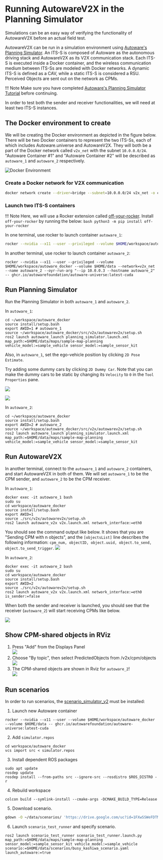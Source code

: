 # Running AutowareV2X in the Planning Simulator

Simulations can be an easy way of verifying the functionality of AutowareV2X before an actual field test.

AutowareV2X can be run in a simulation environment using [Autoware's Planning Simulator](https://autowarefoundation.github.io/autoware-documentation/main/tutorials/ad-hoc-simulation/planning-simulation/). An ITS-S is composed of Autoware as the autonomous driving stack and AutowareV2X as its V2X communication stack. Each ITS-S is executed inside a Docker container, and the wireless communication medium between ITS-Ss are modeled with Docker networks. A dynamic ITS-S is defined as a CAV, while a static ITS-S is considered a RSU. Perceived Objects are sent out on the network as CPMs.

!!! Note
    Make sure you have completed [Autoware's Planning Simulator Tutorial](https://autowarefoundation.github.io/autoware-documentation/main/tutorials/ad-hoc-simulation/planning-simulation/) before continuing.

In order to test both the sender and receiver functionalities, we will need at least two ITS-S instances.

## The Docker environment to create

We will be creating the Docker environment as depicted in the figure below. There will be two Docker containers to represent the two ITS-Ss, each of which includes Autoware.universe and AutowareV2X. They will both be a part of the Docker network called `v2x_net` with the subnet `10.0.0.0/24`. "Autoware Container #1" and "Autoware Container #2" will be described as `autoware_1` and `autoware_2` respectively.

![Docker Environment](./docker-env.png)

### Create a Docker network for V2X communication

```bash
docker network create --driver=bridge --subnet=10.0.0.0/24 v2x_net -o com.docker.network.bridge.name="v2x_net"
```


### Launch two ITS-S containers

!!! Note
    Here, we will use a Rocker extension called [off-your-rocker](https://github.com/sloretz/off-your-rocker).
    Install `off-your-rocker` by running the below:
    ```bash
    python3 -m pip install off-your-rocker
    ```

In one terminal, use rocker to launch container `autoware_1`:
```bash
rocker --nvidia --x11 --user --privileged --volume $HOME/workspace/autoware_docker --volume $HOME/data --network=v2x_net --name autoware_1 --oyr-run-arg "--ip 10.0.0.2 --hostname autoware_1" -- ghcr.io/autowarefoundation/autoware-universe:latest-cuda
```

In another terminal, use rocker to launch container `autoware_2`:
```
rocker --nvidia --x11 --user --privileged --volume $HOME/workspace/autoware_docker --volume $HOME/data --network=v2x_net --name autoware_2 --oyr-run-arg "--ip 10.0.0.3 --hostname autoware_2" -- ghcr.io/autowarefoundation/autoware-universe:latest-cuda
```

## Run Planning Simulator

Run the Planning Simulator in both `autoware_1` and `autoware_2`.

In `autoware_1`:

```
cd ~/workspace/autoware_docker
source install/setup.bash
export AWID=1 # autoware_1
source ~/workspace/autoware_docker/src/v2x/autowarev2x/setup.sh
ros2 launch autoware_launch planning_simulator.launch.xml map_path:=$HOME/data/maps/sample-map-planning vehicle_model:=sample_vehicle sensor_model:=sample_sensor_kit
```

Also, in `autoware_1`, set the ego-vehicle position by clicking `2D Pose Estimate`.

Try adding some dummy cars by clicking `2D Dummy Car`.
Note that you can make the dummy cars to be static by changing its `Velocity` to `0` in the `Tool Properties` pane.

![](./tools-properties.png)

![](./autoware_1_rviz.png)

In `autoware_2`:

```
cd ~/workspace/autoware_docker
source install/setup.bash
export AWID=2 # autoware_2
source ~/workspace/autoware_docker/src/v2x/autowarev2x/setup.sh
ros2 launch autoware_launch planning_simulator.launch.xml map_path:=$HOME/data/maps/sample-map-planning vehicle_model:=sample_vehicle sensor_model:=sample_sensor_kit
```


## Run AutowareV2X

In another terminal, connect to the `autoware_1` and `autoware_2` containers, and start AutowareV2X in both of them. We will set `autoware_1` to be the CPM sender, and `autoware_2` to be the CPM receiver.

In `autoware_1`:
```
docker exec -it autoware_1 bash
sudo su
cd workspace/autoware_docker
source install/setup.bash
export AWID=1
source ./src/v2x/autowarev2x/setup.sh
ros2 launch autoware_v2x v2x.launch.xml network_interface:=eth0
```

You should see the command output like below.
It shows that you are "Sending CPM with n objects", and the `[objectsList]` line describes the following information: `cpm_num, objectID, object.uuid, object.to_send, object.to_send_trigger`.
![](./autowarev2x_sender.png)

In `autoware_2`:
```
docker exec -it autoware_2 bash
sudo su
cd workspace/autoware_docker
source install/setup.bash
export AWID=2
source ./src/v2x/autowarev2x/setup.sh
ros2 launch autoware_v2x v2x.launch.xml network_interface:=eth0 is_sender:=false
```

When both the sender and receiver is launched, you should see that the receiver (`autoware_2`) will start receiving CPMs like below.

![](./autowarev2x_receiver.png)

## Show CPM-shared objects in RViz

1. Press "Add" from the Displays Panel <br>
![](./add-v2x-rviz-1.png)
2. Choose "By topic", then select PredictedObjects from /v2x/cpm/objects <br>
![](./add-v2x-rviz-2.png)
3. The CPM-shared objects are shown in Rviz for `autoware_2`! <br>
![](./add-v2x-rviz-3.png)

## Run scenarios

In order to run scenarios, the [scenario_simulator_v2](https://github.com/tier4/scenario_simulator_v2.git) must be installed:

1. Launch new Autoware container
```
rocker --nvidia --x11 --user --volume $HOME/workspace/autoware_docker --volume $HOME/data -- ghcr.io/autowarefoundation/autoware-universe:latest-cuda
```
2. Add `simulator.repos`
```
cd workspace/autoware_docker
vcs import src < simulator.repos
```
3. Install dependent ROS packages
```
sudo apt update
rosdep update
rosdep install --from-paths src --ignore-src --rosdistro $ROS_DISTRO -r
```
4. Rebuild workspace
```
colcon build --symlink-install --cmake-args -DCMAKE_BUILD_TYPE=Release
```
5. Download scenario.
```bash
gdown -O ~/data/scenarios/ 'https://drive.google.com/uc?id=1FXwSSWeFDTMz7qsG-J7pyJA6RgjksqCy'
```
6. Launch `scenario_test_runner` and specify scenario.
```
ros2 launch scenario_test_runner scenario_test_runner.launch.py map_path:=$HOME/data/maps/sample-map-planning sensor_model:=sample_sensor_kit vehicle_model:=sample_vehicle scenario:=$HOME/data/scenarios/busy_kashiwa_scenario.yaml launch_autoware:=true
```